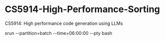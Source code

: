 # CS5914-High-Performance-Sorting
CS5914: High performance code generation using LLMs

srun --partition=batch  --time=06:00:00 --pty bash
